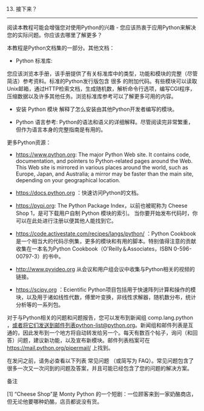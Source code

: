 13. 接下来？
*************

阅读本教程可能会增强您对使用Python的兴趣 - 您应该热衷于应用Python来解决您的实际问题。你应该去哪里了解更多？

本教程是Python文档集的一部分。其他文档：

* Python 标准库:

您应该浏览本手册，该手册提供了有关标准库中的类型，功能和模块的完整（尽管简洁）参考资料。标准的Python发行版包含 很多 的附加代码。有些模块可以读取Unix邮箱，通过HTTP检索文档，生成随机数，解析命令行选项，编写CGI程序，压缩数据以及许多其他任务。浏览标准库参考可以了解更多可用的内容。


* 安装 Python 模块 解释了怎么安装由其他Python开发者编写的模块。
  
* Python 语言参考: Python的语法和语义的详细解释。尽管阅读完非常繁重，但作为语言本身的完整指南是有用的。
  
更多Python资源：

* https://www.python.org:  The major Python Web site.  It contains code, documentation, and pointers to Python-related pages around the Web.  This Web site is mirrored in various places around the world, such as Europe, Japan, and Australia; a mirror may be faster than the main site, depending on your geographical location.

* https://docs.python.org ：快速访问Python的文档。

* https://pypi.org: The Python Package Index，以前也被昵称为 Cheese Shop 1，是可下载用户自制 Python 模块的索引。 当你要开始发布代码时，你可以在此处进行注册以便其他人能找到它。
  
* https://code.activestate.com/recipes/langs/python/ ：Python Cookbook是一个相当大的代码示例集，更多的模块和有用的脚本。特别值得注意的贡献收集在一本名为Python Cookbook（O'Reilly＆Associates，ISBN 0-596-00797-3）的书中。

* http://www.pyvideo.org 从会议和用户组会议中收集与Python相关的视频的链接。
  
* https://scipy.org ：Ecientific Python项目包括用于快速阵列计算和操作的模块，以及用于诸如线性代数，傅里叶变换，非线性求解器，随机数分布，统计分析等的一系列包。
  
对于与Python相关的问题和问题报告，您可以发布到新闻组 comp.lang.python ，或者将它们发送到邮件列表python-list@python.org。新闻组和邮件列表是互通的，因此发布到一个地方将自动转发给另一个。每天有数百个帖子，询问（和回答）问题，建议新功能，以及宣布新模块。邮件列表档案可在 https://mail.python.org/pipermail/ 上找到。

在发问之前，请务必查看以下列表 常见问题 （或简写为 FAQ）。常见问题包含了很多一次又一次问到的问题及答案，并且可能已经包含了您的问题的解决方案。

备注

[1] “Cheese Shop”是 Monty Python 的一个短剧：一位顾客来到一家奶酪商店，但无论他要哪种奶酪，店员都说没有货。
